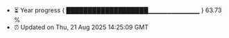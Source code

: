 - ⏳ Year progress { ███████████████████▁▁▁▁▁▁▁▁▁▁▁ } 63.73 %
- ⏰ Updated on Thu, 21 Aug 2025 14:25:09 GMT

